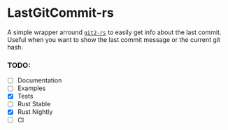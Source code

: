 # LastGitCommit-rs
A simple wrapper arround [`git2-rs`](https://github.com/rust-lang/git2-rs) to easily get info about the last commit. Useful when you want to show the last commit message or the current git hash.

### TODO:
- [ ] Documentation
- [ ] Examples
- [x] Tests
- [ ] Rust Stable
- [x] Rust Nightly
- [ ] CI

